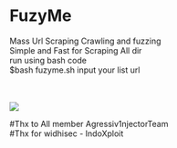 # FuzyMe
Mass Url Scraping Crawling and fuzzing<br>
Simple and Fast for Scraping All dir<br>run using bash code<br>
$bash fuzyme.sh
input your list url

<br><br>
<img src="https://i.ibb.co/frw4B1P/Screenshot-20190915-221839.png">

#Thx to All member Agressiv1njectorTeam<br>
#Thx for widhisec - IndoXploit
